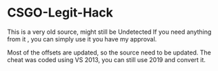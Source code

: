 # CSGO-Legit-Hack

This is a very old source, might still be Undetected
If you need anything from it , you can simply use it you have my approval.

Most of the offsets are updated, so the source need to be updated.
The cheat was coded using VS 2013, you can still use 2019 and convert it.

